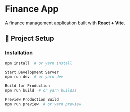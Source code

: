 # Finance App  

A finance management application built with **React + Vite**.  

## 📂 Project Setup  

### Installation  
```sh
npm install  # or yarn install

Start Development Server
npm run dev  # or yarn dev

Build for Production
npm run build  # or yarn buildss

Preview Production Build
npm run preview  # or yarn preview
